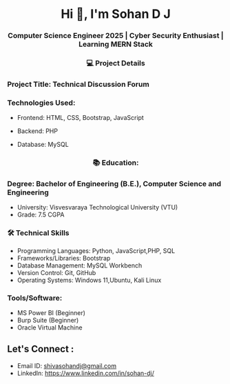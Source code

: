 <h1 align="center">Hi 👋, I'm Sohan D J</h1>
<h3 align="center">Computer Science Engineer 2025 | Cyber Security Enthusiast | Learning MERN Stack </h3>

<h3 align="center"> 💻 Project Details </h3>
<h3> Project Title: Technical Discussion Forum </h3>
<h3> Technologies Used:</h3>

- Frontend: HTML, CSS, Bootstrap, JavaScript
  
- Backend: PHP
  
- Database: MySQL 

<h3 align="center"> 📚 Education: </h3>
 
### Degree: Bachelor of Engineering (B.E.), Computer Science and Engineering
- University: Visvesvaraya Technological University (VTU)
- Grade: 7.5 CGPA

### 🛠️ Technical Skills
- Programming Languages: Python, JavaScript,PHP, SQL
- Frameworks/Libraries: Bootstrap
- Database Management: MySQL Workbench
- Version Control: Git, GitHub
- Operating Systems: Windows 11,Ubuntu, Kali Linux

### Tools/Software:
- MS Power BI (Beginner)
- Burp Suite (Beginner)
- Oracle Virtual Machine

## Let's Connect : 
- Email ID: shivasohandj@gmail.com 
- LinkedIn: https://www.linkedin.com/in/sohan-dj/ 
